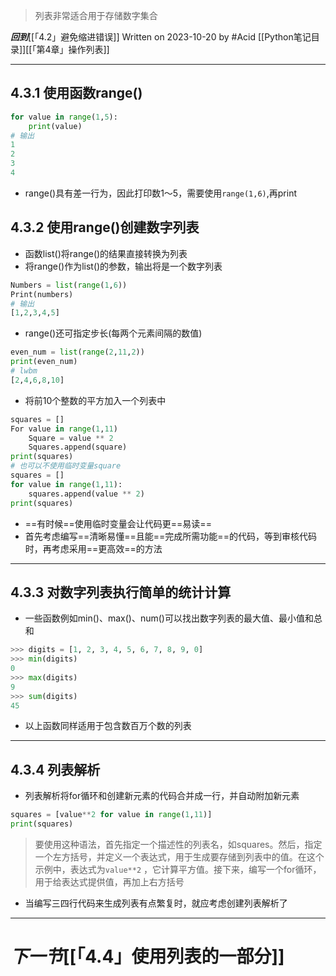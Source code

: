 >列表非常适合用于存储数字集合

***回到***[[「4.2」避免缩进错误]]
Written on 2023-10-20 by #Acid 
[[Python笔记目录]][[「第4章」操作列表]]
***
## 4.3.1 使用函数range()

```python
for value in range(1,5):
	print(value)
# 输出
1
2
3
4
```

- range()具有差一行为，因此打印数1～5，需要使用`range(1,6)`,再print

## 4.3.2 使用range()创建数字列表

- 函数list()将range()的结果直接转换为列表
- 将range()作为list()的参数，输出将是一个数字列表

```python
Numbers = list(range(1,6))
Print(numbers)
# 输出
[1,2,3,4,5]
```

- range()还可指定步长(每两个元素间隔的数值)

```python
even_num = list(range(2,11,2))
print(even_num)
# lwbm
[2,4,6,8,10]
```

- 将前10个整数的平方加入一个列表中
```python
squares = []
For value in range(1,11)
	Square = value ** 2
	Squares.append(square)
print(squares)
# 也可以不使用临时变量square
squares = []
for value in range(1,11):
    squares.append(value ** 2)
print(squares)
```

- ==有时候==使用临时变量会让代码更==易读==
- 首先考虑编写==清晰易懂==且能==完成所需功能==的代码，等到审核代码时，再考虑采用==更高效==的方法

***
## 4.3.3 对数字列表执行简单的统计计算

- 一些函数例如min()、max()、num()可以找出数字列表的最大值、最小值和总和

```python
>>> digits = [1, 2, 3, 4, 5, 6, 7, 8, 9, 0]
>>> min(digits)
0
>>> max(digits)
9
>>> sum(digits)
45
```

- 以上函数同样适用于包含数百万个数的列表

***
## 4.3.4 列表解析

- 列表解析将for循环和创建新元素的代码合并成一行，并自动附加新元素
```python
squares = [value**2 for value in range(1,11)]
print(squares)
```

>要使用这种语法，首先指定一个描述性的列表名，如squares。然后，指定一个左方括号，并定义一个表达式，用于生成要存储到列表中的值。在这个示例中，表达式为`value**2` ，它计算平方值。接下来，编写一个for循环，用于给表达式提供值，再加上右方括号

- 当编写三四行代码来生成列表有点繁复时，就应考虑创建列表解析了
***
# ***下一节***[[「4.4」使用列表的一部分]]


